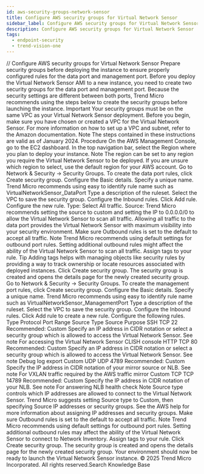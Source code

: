 ```yaml
---
id: aws-security-groups-network-sensor
title: Configure AWS security groups for Virtual Network Sensor
sidebar_label: Configure AWS security groups for Virtual Network Sensor
description: Configure AWS security groups for Virtual Network Sensor
tags:
  - endpoint-security
  - trend-vision-one
---
```


/*<![CDATA[*/ $('#title').html($('meta[name=map-description]').attr('content')); /*]]>*/ Configure AWS security groups for Virtual Network Sensor Prepare security groups before deploying the instance to ensure properly configured rules for the data port and management port. Before you deploy the Virtual Network Sensor AMI to a new instance, you need to create two security groups for the data port and management port. Because the security settings are different between both ports, Trend Micro recommends using the steps below to create the security groups before launching the instance. Important Your security groups must be on the same VPC as your Virtual Network Sensor deployment. Before you begin, make sure you have chosen or created a VPC for the Virtual Network Sensor. For more information on how to set up a VPC and subnet, refer to the Amazon documentation. Note The steps contained in these instructions are valid as of January 2024. Procedure On the AWS Management Console, go to the EC2 dashboard. In the top navigation bar, select the Region where you plan to deploy your instance. Note The region can be set to any region you require the Virtual Network Sensor to be deployed. If you are unsure which region to select, use the default region for your AWS account. Go to Network & Security → Security Groups. To create the data port rules, click Create security group. Configure the Basic details. Specify a unique name. Trend Micro recommends using easy to identify rule name such as VirtualNetworkSensor_DataPort Type a description of the ruleset. Select the VPC to save the security group. Configure the Inbound rules. Click Add rule. Configure the new rule. Type: Select All traffic. Source: Trend Micro recommends setting the source to custom and setting the IP to 0.0.0.0/0 to allow the Virtual Network Sensor to scan all traffic. Allowing all traffic to the data port provides the Virtual Network Sensor with maximum visibility into your security environment. Make sure Outbound rules is set to the default to accept all traffic. Note Trend Micro recommends using default settings for outbound port rules. Setting additional outbound rules might affect the ability of the Virtual Network Sensor to scan all traffic. Assign tags to your rule. Tip Adding tags helps with managing objects like security rules by providing a way to track ownership or locate resources associated with deployed instances. Click Create security group. The security group is created and opens the details page for the newly created security group. Go to Network & Security → Security Groups. To create the management port rules, click Create security group. Configure the Basic details. Specify a unique name. Trend Micro recommends using easy to identify rule name such as VirtualNetworkSensor_ManagementPort Type a description of the ruleset. Select the VPC to save the security group. Configure the Inbound rules. Click Add rule to create a new rule. Configure the following rules. Type Protocol Port Range Source Type Source Purpose SSH TCP 22 Recommended: Custom Specify an IP address in CIDR notation or select a security group which is allowed to access the Virtual Network Sensor. See note For accessing the Virtual Network Sensor CLISH console HTTP TCP 80 Recommended: Custom Specify an IP address in CIDR notation or select a security group which is allowed to access the Virtual Network Sensor. See note Debug log export Custom UDP UDP 4789 Recommended: Custom Specify the IP address in CIDR notation of your mirror source or NLB. See note For VXLAN traffic required by the AWS traffic mirror Custom TCP TCP 14789 Recommended: Custom Specify the IP address in CIDR notation of your NLB. See note For answering NLB health check Note Source type controls which IP addresses are allowed to connect to the Virtual Network Sensor. Trend Micro suggests setting Source type to Custom, then specifying Source IP addresses or security groups. See the AWS help for more information about assigning IP addresses and security groups. Make sure Outbound rules is set to the default to accept all traffic. Note Trend Micro recommends using default settings for outbound port rules. Setting additional outbound rules may affect the ability of the Virtual Network Sensor to connect to Network Inventory. Assign tags to your rule. Click Create security group. The security group is created and opens the details page for the newly created security group. Your environment should now be ready to launch the Virtual Network Sensor instance. © 2025 Trend Micro Incorporated. All rights reserved.Search Knowledge Base